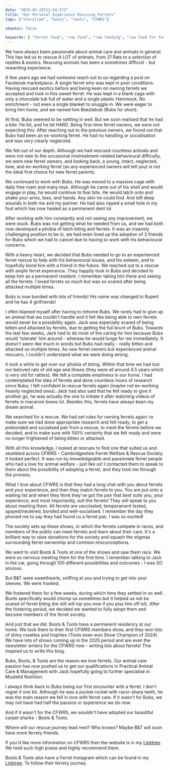 ```yaml
---
date: "2025-03-29T21:54:57Z"
title: "Our Personal Experience Rescuing Ferrets"
tags: ["storytime", "boots", "toots", "CFWRS"]

showtoc: false

keywords: [ "ferret food", "raw food", "raw feeding", "raw food for ferrets", "pet food", "raw pet food", "whole prey feeding", "whole prey", "pmr", "prey model raw"]
---
```

We have always been passionate about animal care and animals in general. This has led us to rescue A LOT of animals, from 21 Rats to a selection of reptiles & exotics. Rescuing animals has been a sometimes difficult - but rewarding experience.

A few years ago we had someone reach out to us regarding a post on Facebook marketplace. A single ferret who was kept in poor conditions. Having rescued exotics before and being keen on owning ferrets we accepted and took in this sweet ferret. He was kept in a blank cage with only a chocolate tub full of water and a single plastic Hammock. No enrichment - not even a single blanket to snuggle in. We were eager to bring him home, and we named him Beezlebub (Bubs for short).

At first, Bubs seemed to be settling in well. But we soon realised that he had a bite. He bit, and he bit HARD. Being first-time ferret owners, we were not expecting this. After reaching out to the previous owners, we found out that Bubs had been an ex-working ferret. He had no handling or socialisation and was very clearly neglected.

We felt out of our depth. Although we had rescued countless animals and were not new to the occasional mistreatment-related behavioural difficulty, we were new ferret owners, and looking back, a young, intact, neglected, lone, and ex-working ferret (as any experienced owners will tell you) is not the ideal first choice for new ferret parents.

We continued to work with Bubs. He was moved to a massive cage with daily free roam and many toys. Although he came out of his shell and would engage in play, he would continue to fear bite. He would latch onto and shake your arms, toes, and hands. Any skin he could find. And left deep wounds in both me and my partner. He had also ripped a small hole in my foot which has now healed as a permanent dent lol.

After working with him constantly and not seeing any improvement, we were stuck. Bubs was not getting what he needed from us, and we had both now developed a phobia of latch biting and ferrets. It was an insanely challenging position to be in, we had even lined up the adoption of 2 friends for Bubs which we had to cancel due to having to work with his behavioural concerns.

With a heavy heart, we decided that Bubs needed to go to an experienced ferret rescue to help with his behavioural issues, and his esteem, and to hopefully bond him with a friend in the future. We reached out to a rescue with ample ferret experience. They happily took in Bubs and decided to keep him as a permanent resident. I remember taking him there and seeing all the ferrets. I loved ferrets so much but was so scared after being attacked multiple times.

Bubs is now bonded with lots of friends! His name was changed to Rupert and he has 4 girlfriends!

I often blamed myself after having to rehome Bubs. We rarely had to give up an animal that we couldn't handle and it felt like being able to own ferrets would never be a possibility again. Jack was especially scared of being bitten and attacked by ferrets, due to getting the full brunt of Bubs. Towards the last few weeks, Jack had to do most of the caring for him because Bubs would 'tolerate' him around - whereas he would lunge for me immediately. It doesn't seem like much in words but Bubs had really - really bitten and attacked us multiple times. As new ferret owners but experienced animal rescuers, I couldn't understand what we were doing wrong.

It took a while to get over our phobia of biting. Within that time we had lost our beloved rats of old age and illness (they were all around 4.5 years which is very old for ratties). We felt a complete emptiness in our home. I had contemplated the idea of ferrets and done countless hours of research since Bubs; I felt confident to rescue ferrets again (maybe not ex-working heavily neglected ones). Jack had also said that he felt ready to give it another go, he was actually the one to initiate it after watching videos of ferrets in macaroni boxes lol. Besides this, ferrets have always been my dream animal.

We searched for a rescue. We had set rules for owning ferrets again: to make sure we had done appropriate research and felt ready, to get a prebonded and socialised pair from a rescue, to meet the ferrets before we decided, and to make sure with 100% certainty that we felt ready and were no longer frightened of being bitten or attacked.

With all this knowledge, I looked at rescues to find one that suited us and stumbled across CFWRS - Cambridgeshire Ferret Welfare & Rescue Society. It looked perfect. It was run by knowledgeable and passionate ferret people who had a love for animal welfare - just like us! I contacted them to speak to them about the possibility of adopting a ferret, and they took me through the process.

What I love about CFWRS is that they had a long chat with you about ferrets and your experience, and then they match ferrets to you. You are put onto a waiting list and when they think they've got the pair that best suits you, your experience, and most importantly, suit the ferrets! They will speak to you about meeting them. All ferrets are vaccinated, temperament tested, spayed/neutered, bonded and well-socialised. I remember the day they phoned me to say they had found us a ferret pair, I was so excited!

The society sets up these shows, in which the ferrets compete in races, and members of the public can meet ferrets and learn about their care. It's a brilliant way to raise donations for the society and squash the stigmas surrounding ferret ownership and common misconceptions.

We went to visit Boots & Toots at one of the shows and saw them race. We were so nervous meeting them for the first time. I remember talking to Jack in the car, going through 100 different possibilities and outcomes - I was SO anxious.

But B&T were sweethearts, sniffing at you and trying to get into your sleeves. We were hooked.

We fostered them for a few weeks, during which time they settled in so well. Boots specifically would chomp us sometimes but it helped us not be scared of ferret biting (he still will nip you now if you piss him off lol). After the fostering period, we decided we wanted to fully adopt them and become members of the ferret society.

And just that we did. Boots & Toots have a permanent residency at our home. We took them to their first CFWRS members show, and they won lots of shiny rosettes and trophies (Toots even won Show Champion of 2024). We have lots of shows coming up in the 2025 period and are even the newsletter writers for the CFWRS now - writing lots about ferrets! This inspired us to write this blog.

Bubs, Boots, & Toots are the reason we love ferrets. Our animal care passion has now pushed us to get our qualifications in Practical Animal Care & Management with Jack hopefully going to further specialise in Mustelid Nutrition.

I always think back to Bubs being our first encounter with a ferret. I don't regret it one bit. Although he was a pocket rocket with razor-sharp teeth, he was the main reason we fell in love with ferret care. If it wasn't for Bubs, we may not have had half the passion or experience we do now.

And if it wasn't for the CFWRS, we wouldn't have adopted our beautiful carpet sharks - Boots & Toots.

Where will our rescue journey lead next? Who knows? Maybe B&T will soon have more ferrety friends.

If you'd like more information on CFWRS then the website is in my [Linktree](https://linktr.ee/thatbunny). We hold such high praise and highly recommend them.

Boots & Toots also have a Ferret Instagram which can be found in my [Linktree](https://linktr.ee/thatbunny). To follow their ferrety journey.
